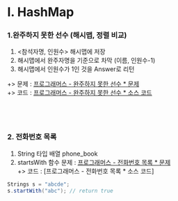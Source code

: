 # I. HashMap

### 1.완주하지 못한 선수 (해시맵, 정렬 비교) 
1) <참석자명, 인원수> 해시맵에 저장
2) 해시맵에서 완주자명을 기준으로 차막 (이름, 인원수-1)
3) 해시맵에서 인원수가 1인 것을 Answer로 리턴

+> 문제 : [프로그래머스 - 완주하지 못한 선수 * 문제 ](https://programmers.co.kr/learn/courses/30/lessons/42576)
<br> +> 코드 : [프로그래머스 - 완주하지 못한 선수 * 소스 코드](https://github.com/yjo5252/practice-java/blob/master/programmers/Hash_runner.java)
```java





```
### 2. 전화번호 목록 
1) String 타입 배열 phone_book
2) startsWith 함수 
문제 : [프로그래머스 - 전화번호 목록 * 문제 ](https://programmers.co.kr/learn/courses/30/lessons/42577)
<br> +> 코드 : [프로그래머스 - 전화번호 목록 * 소스 코드]
```java
Strings s = "abcde";
s.startWith("abc"); // return true
```
